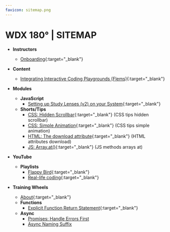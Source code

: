 ```yaml
---
favicon: sitemap.png
---
```


# WDX 180° | SITEMAP

  - **Instructors**
    - [Onboarding](https://in-tech-gration.github.io/WDX-180/staff/onboarding/instructors){:target="_blank"}

  - **Content**
    - [Integrating Interactive Coding Playgrounds (Flems)](https://in-tech-gration.github.io/WDX-180/curriculum/features/flems/){:target="_blank"}

  - **Modules**
    - **JavaScript**
      - [Setting up Study Lenses (v2) on your System](https://in-tech-gration.github.io/WDX-180/curriculum/modules/javascript/denepo/setting-up-study-lenses/){:target="_blank"}
    - **Shorts/Tips**
      - [CSS: Hidden Scrollbar](https://in-tech-gration.github.io/WDX-180/curriculum/modules/css/tips/hidden_scrollbar/){:target="_blank"} (CSS tips hidden scrollbar)
      - [CSS: Simple Animation](https://in-tech-gration.github.io/WDX-180/curriculum/modules/css/tips/simple_animation/){:target="_blank"} (CSS tips simple animation)
      - [HTML: The download attribute](https://in-tech-gration.github.io/WDX-180/curriculum/modules/html/attributes/download_short/){:target="_blank"} (HTML attributes download)
      - [JS: Array.at()](https://in-tech-gration.github.io/WDX-180/curriculum/modules/javascript/core/arrays/methods_shorts/at/){:target="_blank"} (JS methods arrays at)

  - **YouTube**
    - **Playlists**
      - [Flappy Bird](https://www.youtube.com/playlist?list=PLdo7hJB0agEmTY9xT7EvzUkClAeAHJr9G){:target="_blank"}
      - [Real-life coding](https://www.youtube.com/playlist?list=PLdo7hJB0agElB29_USaEp_wtd2cPuD71C){:target="_blank"}
  
  - **Training Wheels**
    - [About](https://in-tech-gration.github.io/WDX-180/curriculum/modules/training-wheels/why-training-wheels){:target="_blank"}
    - **Functions**
      - [Explicit Function Return Statement](https://in-tech-gration.github.io/WDX-180/curriculum/modules/training-wheels/functions-always-return){:target="_blank"}
    - **Async**
      - [Promises: Handle Errors First](https://in-tech-gration.github.io/WDX-180/curriculum/modules/training-wheels/promises-handle-errors)
      - [Async Naming Suffix](https://in-tech-gration.github.io/WDX-180/curriculum/modules/training-wheels/promises-async-naming)
